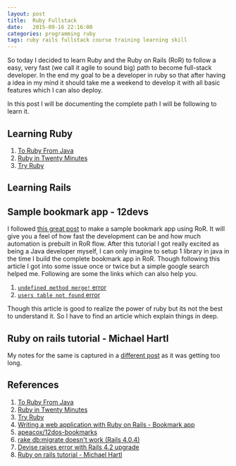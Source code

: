 ```yaml
---
layout: post
title:  Ruby Fullstack
date:   2015-09-16 22:16:00
categories: programming ruby
tags: ruby rails fullstack course training learning skill
---
```


So today I decided to learn Ruby and the Ruby on Rails (RoR) to follow a easy, very fast (we call it agile to sound big) path to become full-stack developer. In the end my goal to be a developer in ruby so that after having a idea in my mind it should take me a weekend to develop it with all basic features which I can also deploy.

In this post I will be documenting the complete path I will be following to learn it.

## Learning Ruby

1. [To Ruby From Java](https://www.ruby-lang.org/en/documentation/ruby-from-other-languages/to-ruby-from-java/)
2. [Ruby in Twenty Minutes](https://www.ruby-lang.org/en/documentation/quickstart/)
3. [Try Ruby](http://tryruby.org/levels/1/challenges/0)


## Learning Rails

## Sample bookmark app - 12devs

I followed [this great post](http://12devs.co.uk/articles/writing-a-web-application-with-ruby-on-rails/) to make a sample bookmark app using RoR. It will give you a feel of how fast the development can be and how much automation is prebuilt in RoR flow. After this tutorial I got really excited as being a Java developer myself, I can only imagine to setup 1 library in java in the time I build the complete bookmark app in RoR. Though following this article I got into some issue once or twice but a simple google search helped me. Following are some the links which can also help you.

1. [`undefined method merge!` error](http://stackoverflow.com/questions/27611947/devise-raises-error-with-rails-4-2-upgrade)
2. [`users table not found` error](http://stackoverflow.com/questions/22582772/rake-dbmigrate-doesnt-work-rails-4-0-4)

Though this article is good to realize the power of ruby but its not the best to understand it. So I have to find an article which explain things in deep.

## Ruby on rails tutorial - Michael Hartl

My notes for the same is captured in a [different post](http://knoxxs.github.io/programming/rails/learning/2015/09/22/ruby-on-rails-tutorial-michael-hartl/) as it was getting too long.

## References

1. [To Ruby From Java](https://www.ruby-lang.org/en/documentation/ruby-from-other-languages/to-ruby-from-java/)
2. [Ruby in Twenty Minutes](https://www.ruby-lang.org/en/documentation/quickstart/)
3. [Try Ruby](http://tryruby.org/levels/1/challenges/0)
4. [Writing a web application with Ruby on Rails - Bookmark app](http://12devs.co.uk/articles/writing-a-web-application-with-ruby-on-rails/)
5. [apeacox/12dos-bookmarks](https://github.com/apeacox/12dos-bookmarks)
6. [rake db:migrate doesn't work (Rails 4.0.4)](http://stackoverflow.com/questions/22582772/rake-dbmigrate-doesnt-work-rails-4-0-4)
7. [Devise raises error with Rails 4.2 upgrade](http://stackoverflow.com/questions/27611947/devise-raises-error-with-rails-4-2-upgrade)
8. [Ruby on rails tutorial - Michael Hartl](https://www.railstutorial.org/book/)